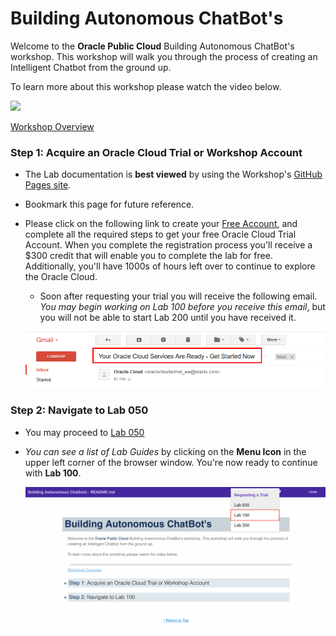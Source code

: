 # Building Autonomous ChatBot's

Welcome to the **Oracle Public Cloud** Building Autonomous ChatBot's workshop. This workshop will walk you through the process of creating an Intelligent Chatbot from the ground up.

To learn more about this workshop please watch the video below.  

![](images/100/youtube.png)

<a href="<add link>" target="_video">Workshop Overview</a>

### **Step 1**: Acquire an Oracle Cloud Trial or Workshop Account

- The Lab documentation is **best viewed** by using the Workshop's [GitHub Pages site](https://oracle.github.io/learning-library/workshops/container-native-development-with-oke/).

- Bookmark this page for future reference.

- Please click on the following link to create your <a class="trial-link" href="https://myservices.us.oraclecloud.com/mycloud/signup?language=en&sourceType=:ex:tb:::RC_NAMK180826P00001:OKE_OCIR_HOL&SC=:ex:tb:::RC_NAMK180826P00001:OKE_OCIR_HOL&pcode=NAMK180826P00001" target="_trial">Free Account</a>, and complete all the required steps to get your free Oracle Cloud Trial Account. When you complete the registration process you'll receive a $300 credit that will enable you to complete the lab for free.  Additionally, you'll have 1000s of hours left over to continue to explore the Oracle Cloud.

  - Soon after requesting your trial you will receive the following email. _You may begin working on Lab 100 before you receive this email_, but you will not be able to start Lab 200 until you have received it.

  ![](images/common/code_9.png)

### **Step 2**: Navigate to Lab 050

- You may proceed to [Lab 050](LabGuide050.md)

- _You can see a list of Lab Guides_ by clicking on the **Menu Icon** in the upper left corner of the browser window. You're now ready to continue with **Lab 100**.

  ![](images/common/trialredo.png)
